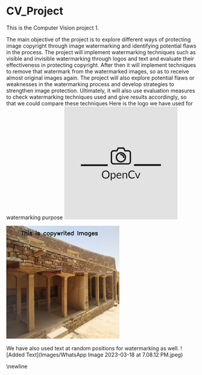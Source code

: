 # CV_Project
This is the Computer Vision project 1.

The main objective of the project is to explore different ways of protecting image copyright through image watermarking and identifying potential flaws in the process.
The project will implement watermarking techniques such as visible and invisible watermarking through logos and text and evaluate their effectiveness in protecting copyright.
After then it will implement techniques to remove that watermark from the watermarked images, so as to receive almost original images again. The project will also explore potential flaws or weaknesses in the watermarking process and develop strategies to strengthen image protection. Ultimately, it will also use evaluation measures to check watermarking techniques used and give results accordingly, so that we could compare these techniques
Here is the logo we have used for watermarking purpose
<img src="Images/3.jpeg" alt="image_description" width="300"/>



<img src="Images/WhatsApp Image 2023-03-18 at 7.08.12 PM.jpeg" alt="image_description" width="300"/>

We have also used text at random positions for watermarking as well.
![Added Text](Images/WhatsApp Image 2023-03-18 at 7.08.12 PM.jpeg)

\newline

